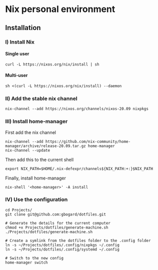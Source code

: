 # Nix personal environment

## Installation

### I) Install Nix

#### Single user

```
curl -L https://nixos.org/nix/install | sh
```

#### Multi-user

```
sh <(curl -L https://nixos.org/nix/install) --daemon
```

### II) Add the stable nix channel

```
nix-channel --add https://nixos.org/channels/nixos-20.09 nixpkgs
```

### III) Install home-manager

First add the nix channel

```
nix-channel --add https://github.com/nix-community/home-manager/archive/release-20.09.tar.gz home-manager
nix-channel --update
```

Then add this to the current shell

```
export NIX_PATH=$HOME/.nix-defexpr/channels${NIX_PATH:+:}$NIX_PATH
```

Finally, install home-manager

```
nix-shell '<home-manager>' -A install
```

### IV) Use the configuration

```
cd Projects/
git clone git@github.com:gbogard/dotfiles.git

# Generate the details for the current computer
chmod +x Projects/dotfiles/generate-machine.sh
./Projects/dotfiles/generate-machine.sh

# Create a symlink from the dotfiles folder to the .config folder
ln -s ~/Projects/dotfiles/.config/nixpkgs ~/.config 
ln -s ~/Projects/dotfiles/.config/systemd ~/.config

# Switch to the new config
home-manager switch
```
